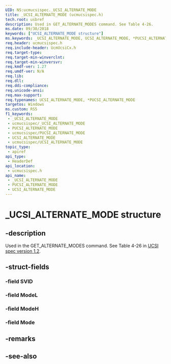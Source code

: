 ```yaml
---
UID: NS:ucmucsispec._UCSI_ALTERNATE_MODE
title: _UCSI_ALTERNATE_MODE (ucmucsispec.h)
tech.root: usbref
description: Used in GET_ALTERNATE_MODES command. See Table 4-26.
ms.date: 09/30/2018
keywords: ["UCSI_ALTERNATE_MODE structure"]
ms.keywords: _UCSI_ALTERNATE_MODE, UCSI_ALTERNATE_MODE, *PUCSI_ALTERNATE_MODE,
req.header: ucmucsispec.h
req.include-header: UcmUcsiCx.h
req.target-type: 
req.target-min-winverclnt: 
req.target-min-winversvr: 
req.kmdf-ver: 1.27
req.umdf-ver: N/A
req.lib: 
req.dll: 
req.ddi-compliance: 
req.unicode-ansi: 
req.max-support: 
req.typenames: UCSI_ALTERNATE_MODE, *PUCSI_ALTERNATE_MODE
targetos: Windows
ms.custom: RS5
f1_keywords:
 - _UCSI_ALTERNATE_MODE
 - ucmucsispec/_UCSI_ALTERNATE_MODE
 - PUCSI_ALTERNATE_MODE
 - ucmucsispec/PUCSI_ALTERNATE_MODE
 - UCSI_ALTERNATE_MODE
 - ucmucsispec/UCSI_ALTERNATE_MODE
topic_type:
 - apiref
api_type:
 - HeaderDef
api_location:
 - ucmucsispec.h
api_name:
 - _UCSI_ALTERNATE_MODE
 - PUCSI_ALTERNATE_MODE
 - UCSI_ALTERNATE_MODE
---
```


# _UCSI_ALTERNATE_MODE structure


## -description

Used in the GET_ALTERNATE_MODES command. See Table 4-26 in [UCSI spec version 1.2](https://www.intel.cn/content/dam/www/public/us/en/documents/technical-specifications/usb-type-c-ucsi-spec.pdf).

## -struct-fields

### -field SVID

### -field ModeL

### -field ModeH

### -field Mode

## -remarks

## -see-also

